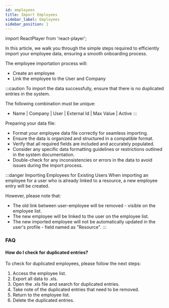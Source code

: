 ```yaml
---
id: employees  
title: Import Employees
sidebar_label: Employees
sidebar_position: 1
---
```


import ReactPlayer from 'react-player';

In this article, we walk you through the simple steps required to efficiently import your employee data, ensuring a smooth onboarding process. 

The employee importation process will:
- Create an employee
- Link the employee to the User and Company

<ReactPlayer controls muted url='/video/import-employee.mp4' />

:::caution
To import the data successfully, ensure that there is no duplicated entries in the system. 

The following combination must be unique:
- Name | Company | User | External Id | Max Value | Active
:::

Preparing your data file:
- Format your employee data file correctly for seamless importing.
- Ensure the data is organized and structured in a compatible format.
- Verify that all required fields are included and accurately populated.
- Consider any specific data formatting guidelines or restrictions outlined in the system documentation.
- Double-check for any inconsistencies or errors in the data to avoid issues during the import process.

:::danger Importing Employees for Existing Users
When importing an employee for a user who is already linked to a resource, a new employee entry will be created. 

However, please note that:
- The old link between user-employee will be removed - visible on the employee list.
- The new employee will be linked to the user on the employee list.
- The new imported employee will not be automatically updated in the user's profile - field named as "Resource".
:::

### FAQ

#### How do I check for duplicated entries?

To check for duplicated employees, please follow the next steps:
1. Access the employee list.
2. Export all data to .xls.
3. Open the .xls file and search for duplicated entries.
4. Take note of the duplicated entries that need to be removed.
5. Return to the employee list.
6. Delete the duplicated entries.
